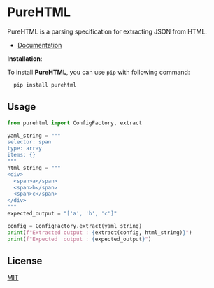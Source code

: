 # PureHTML

PureHTML is a parsing specification for extracting JSON from HTML.

- [Documentation](https://purescraps.github.io/purehtml/)

**Installation**:

To install **PureHTML**, you can use `pip` with following command:

```bash
  pip install purehtml
```

## Usage

```python
from purehtml import ConfigFactory, extract

yaml_string = """
selector: span
type: array
items: {}
"""
html_string = """
<div>
  <span>a</span>
  <span>b</span>
  <span>c</span>
</div>
"""
expected_output = "['a', 'b', 'c']"

config = ConfigFactory.extract(yaml_string)
print(f"Extracted output : {extract(config, html_string)}")
print(f"Expected  output : {expected_output}")

```

## License

[MIT](https://choosealicense.com/licenses/mit/)
